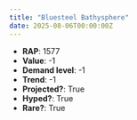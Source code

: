 ```yaml
---
title: "Bluesteel Bathysphere"
date: 2025-08-06T00:00:00Z
---
```

- **RAP**: 1577
- **Value**: -1
- **Demand level**: -1
- **Trend**: -1
- **Projected?**: True
- **Hyped?**: True
- **Rare?**: True
